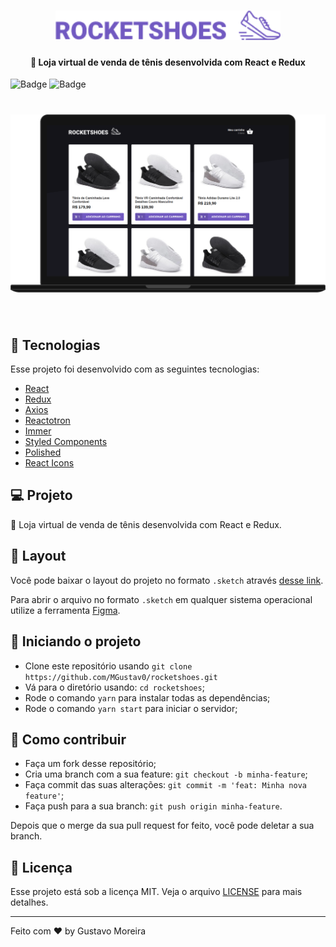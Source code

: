 <h1 align="center">
    <img alt="Rocketshoes" title="#rockeshoes" src="https://github.com/MGustav0/RocketShoes/blob/master/extras/images/logo.png" width="360px" />
</h1>

<h4 align="center">
  🚀 Loja virtual de venda de tênis desenvolvida com React e Redux
</h4>

![Badge](https://img.shields.io/badge/node-%3E%3D%2012.18.2-brightgreen) ![Badge](https://img.shields.io/badge/ReactJS-blueviolet)

<h1 align="center">
    <img alt="Rocketshoes" title="#delicinha" src="https://github.com/MGustav0/RocketShoes/blob/master/extras/images/front1.png" />
</h1>

<br>

## :rocket: Tecnologias

Esse projeto foi desenvolvido com as seguintes tecnologias:

- [React](https://reactjs.org)
- [Redux](https://github.com/reduxjs/redux)
- [Axios](https://github.com/axios/axios)
- [Reactotron](https://github.com/infinitered/reactotron)
- [Immer](https://github.com/immerjs/immer)
- [Styled Components](https://github.com/styled-components/styled-components)
- [Polished](https://github.com/styled-components/polished)
- [React Icons](https://github.com/react-icons/react-icons)

## 💻 Projeto

:shoe: Loja virtual de venda de tênis desenvolvida com React e Redux.

## 🔖 Layout

Você pode baixar o layout do projeto no formato `.sketch` através [desse link](nope).

Para abrir o arquivo no formato `.sketch` em qualquer sistema operacional utilize a ferramenta [Figma](https://figma.com).

## 🔧 Iniciando o projeto
- Clone este repositório usando `git clone https://github.com/MGustav0/rocketshoes.git`
- Vá para o diretório usando: `cd rocketshoes`;
- Rode o comando `yarn` para instalar todas as dependências;
- Rode o comando `yarn start` para iniciar o servidor;

## 🤔 Como contribuir

- Faça um fork desse repositório;
- Cria uma branch com a sua feature: `git checkout -b minha-feature`;
- Faça commit das suas alterações: `git commit -m 'feat: Minha nova feature'`;
- Faça push para a sua branch: `git push origin minha-feature`.

Depois que o merge da sua pull request for feito, você pode deletar a sua branch.

## :memo: Licença

Esse projeto está sob a licença MIT. Veja o arquivo [LICENSE](LICENSE.md) para mais detalhes.

---

Feito com ♥ by Gustavo Moreira
